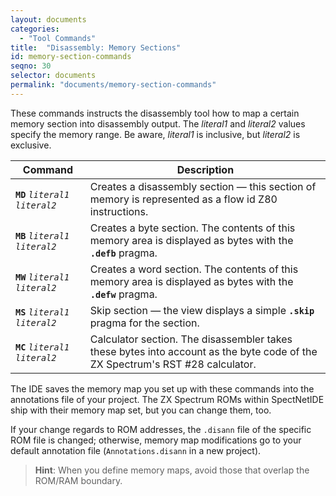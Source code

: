 ```yaml
---
layout: documents
categories: 
  - "Tool Commands"
title:  "Disassembly: Memory Sections"
id: memory-section-commands
seqno: 30
selector: documents
permalink: "documents/memory-section-commands"
---
```


These commands instructs the disassembly tool how to map a certain memory section into disassembly
output. The *literal1* and *literal2* values specify the memory range. Be aware, *literal1* is inclusive, 
but *literal2* is exclusive.

Command | Description
--------|------------
__`MD`__ *`literal1`* *`literal2`* | Creates a disassembly section &mdash; this section of memory is represented as a flow id Z80 instructions.
__`MB`__ *`literal1`* *`literal2`* | Creates a byte section. The contents of this memory area is displayed as bytes with the __`.defb`__ pragma.
__`MW`__ *`literal1`* *`literal2`* | Creates a word section. The contents of this memory area is displayed as bytes with the __`.defw`__ pragma.
__`MS`__ *`literal1`* *`literal2`* | Skip section &mdash; the view displays a simple __`.skip`__ pragma for the section.
__`MC`__ *`literal1`* *`literal2`* | Calculator section. The disassembler takes these bytes into account as the byte code of the ZX Spectrum's RST #28 calculator.

The IDE saves the memory map you set up with these commands into the annotations file of your project. The ZX Spectrum ROMs within SpectNetIDE ship with their memory map set, but you can change them, too.

If your change regards to ROM addresses, the `.disann` file of the specific ROM file is changed; otherwise, memory map modifications go to your default annotation file (`Annotations.disann` in a new project).

> __Hint__: When you define memory maps, avoid those that overlap the ROM/RAM boundary.



